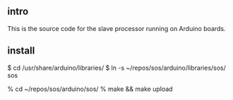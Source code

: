 ## intro
This is the source code for the slave processor running on
Arduino boards.

## install

$ cd /usr/share/arduino/libraries/
$ ln -s ~/repos/sos/arduino/libraries/sos/ sos

% cd ~/repos/sos/arduino/sos/
% make && make upload
